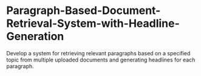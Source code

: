 # Paragraph-Based-Document-Retrieval-System-with-Headline-Generation
Develop a system for retrieving relevant paragraphs based on a specified topic from multiple uploaded documents and generating headlines for each paragraph.
